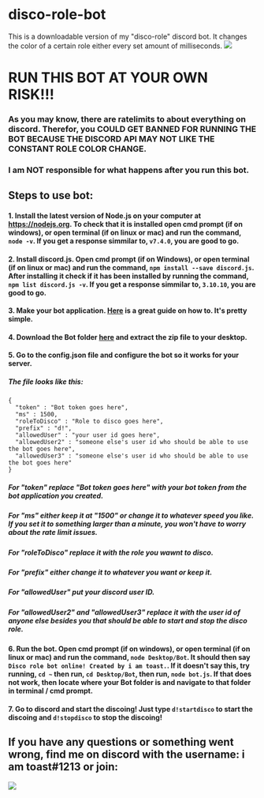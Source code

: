 # disco-role-bot
This is a downloadable version of my "disco-role" discord bot. It changes the color of a certain role either every set amount of milliseconds.
![](https://forthebadge.com/images/badges/built-with-swag.svg)
# **RUN THIS BOT AT YOUR OWN RISK!!!**
### **As you may know, there are ratelimits to about everything on discord. Therefor, you COULD GET BANNED FOR RUNNING THE BOT BECAUSE THE DISCORD API MAY NOT LIKE THE CONSTANT ROLE COLOR CHANGE.**
### I am **NOT** responsible for what happens after you run this bot.


## Steps to use bot:
#### 1. Install the latest version of Node.js on your computer at https://nodejs.org. To check that it is installed open cmd prompt (if on windows), or open terminal (if on linux or mac) and run the command, ```node -v```. If you get a response simmilar to, ```v7.4.0```, you are good to go.

#### 2. Install discord.js. Open cmd prompt (if on Windows), or open terminal (if on linux or mac) and run the command, ```npm install --save discord.js```. After installing it check if it has been installed by running the command, ```npm list discord.js -v```. If you get a response simmilar to, ```3.10.10```, you are good to go.

#### 3. Make your bot application. [Here](https://github.com/reactiflux/discord-irc/wiki/Creating-a-discord-bot-&-getting-a-token) is a great guide on how to. It's pretty simple.

#### 4. Download the Bot folder [here](https://github.com/gavwin/disco-role-bot/archive/master.zip) and extract the zip file to your **desktop**.

#### 5. Go to the config.json file and configure the bot so it works for your server.
##### The file looks like this: 

```
{
  "token" : "Bot token goes here",
  "ms" : 1500,
  "roleToDisco" : "Role to disco goes here",
  "prefix" : "d!",
  "allowedUser" : "your user id goes here",
  "allowedUser2" : "someone else's user id who should be able to use the bot goes here",
  "allowedUser3" : "someone else's user id who should be able to use the bot goes here"
}
```

##### For "token" replace "Bot token goes here" with your bot token from the bot application you created.
##### For "ms" either keep it at "1500" or change it to whatever speed you like. If you set it to something larger than a minute, you won't have to worry about the rate limit issues.
##### For "roleToDisco" replace it with the role you wawnt to disco.
##### For "prefix" either change it to whatever you want or keep it.
##### For "allowedUser" put your discord user ID.
##### For "allowedUser2" and "allowedUser3" replace it with the user id of anyone else besides you that should be able to start and stop the disco role.

#### 6. Run the bot. Open cmd prompt (if on windows), or open terminal (if on linux or mac) and run the command, ```node Desktop/Bot```. It should then say ```Disco role bot online! Created by i am toast.```. If it doesn't say this, try running, ```cd ~``` then run, ```cd Desktop/Bot```, then run, ```node bot.js```. If that does not work, then locate where your Bot folder is and navigate to that folder in terminal / cmd prompt.

#### 7. Go to discord and start the discoing! Just type ```d!startdisco``` to start the discoing and ```d!stopdisco``` to stop the discoing!

## If you have any questions or something went wrong, find me on discord with the username: i am toast#1213 or join:
[![](https://discordapp.com/api/guilds/208674478773895168/embed.png?style=banner2)](https://discord.me/toasty)
